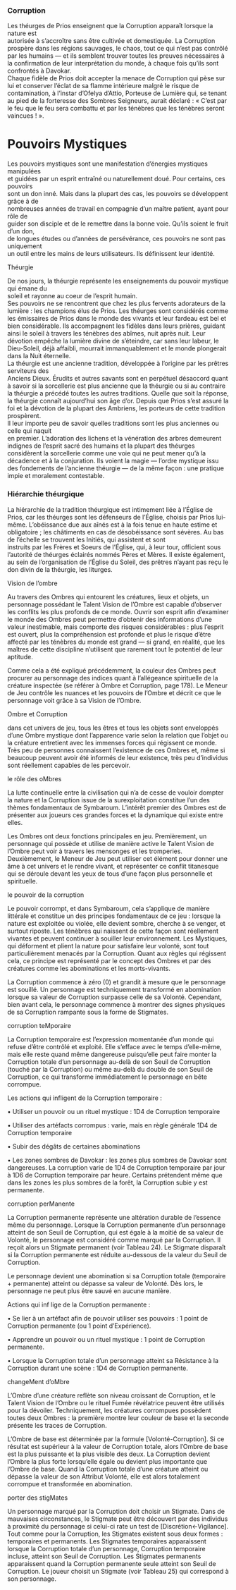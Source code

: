 
### Corruption

Les théurges de Prios enseignent que la Corruption apparaît lorsque la nature est  
autorisée à s’accroître sans être cultivée et domestiquée. La Corruption prospère dans les régions sauvages, le chaos, tout ce qui n’est pas contrôlé par les humains — et ils semblent trouver toutes les preuves nécessaires à la confirmation de leur interprétation du monde, à chaque fois qu’ils sont confrontés à Davokar.  
Chaque fidèle de Prios doit accepter la menace de Corruption qui pèse sur lui et conserver l’éclat de sa flamme intérieure malgré le risque de contamination, à l’instar d’Ofelya d’Attio, Porteuse de Lumière qui, se tenant au pied de la forteresse des Sombres Seigneurs, aurait déclaré : « C’est par le feu que le feu sera combattu et par les ténèbres que les ténèbres seront vaincues ! ».

# Pouvoirs Mystiques

Les pouvoirs mystiques sont une manifestation d’énergies mystiques manipulées  
et guidées par un esprit entraîné ou naturellement doué. Pour certains, ces pouvoirs  
sont un don inné. Mais dans la plupart des cas, les pouvoirs se développent grâce à de  
nombreuses années de travail en compagnie d’un maître patient, ayant pour rôle de  
guider son disciple et de le remettre dans la bonne voie. Qu’ils soient le fruit d’un don,  
de longues études ou d’années de persévérance, ces pouvoirs ne sont pas uniquement  
un outil entre les mains de leurs utilisateurs. Ils définissent leur identité.

Théurgie

De nos jours, la théurgie représente les enseignements du pouvoir mystique qui émane du  
soleil et rayonne au coeur de l’esprit humain.  
Ses pouvoirs ne se rencontrent que chez les plus fervents adorateurs de la lumière : les champions élus de Prios. Les théurges sont considérés comme les émissaires de Prios dans le monde des vivants et leur fardeau est bel et bien considérable. Ils accompagnent les fidèles dans leurs prières, guidant ainsi le soleil à travers les ténèbres des abîmes, nuit après nuit. Leur dévotion empêche la lumière divine de s’éteindre, car sans leur labeur, le Dieu-Soleil, déjà affaibli, mourrait immanquablement et le monde plongerait dans la Nuit éternelle.  
La théurgie est une ancienne tradition, développée à l’origine par les prêtres serviteurs des  
Anciens Dieux. Érudits et autres savants sont en perpétuel désaccord quant à savoir si la sorcellerie est plus ancienne que la théurgie ou si au contraire la théurgie a précédé toutes les autres traditions. Quelle que soit la réponse, la théurgie connaît aujourd’hui son âge d’or. Depuis que Prios s’est assuré la foi et la dévotion de la plupart des Ambriens, les porteurs de cette tradition prospèrent.  
Il leur importe peu de savoir quelles traditions sont les plus anciennes ou celle qui naquit  
en premier. L’adoration des lichens et la vénération des arbres demeurent indignes de l’esprit sacré des humains et la plupart des théurges considèrent la sorcellerie comme une voie qui ne peut mener qu’à la décadence et à la conjuration. Ils voient la magie — l’ordre mystique issu des fondements de l’ancienne théurgie — de la même façon : une pratique impie et moralement contestable.

### Hiérarchie théurgique

La hiérarchie de la tradition théurgique est intimement liée à l’Église de Prios, car les théurges sont les défenseurs de l’Église, choisis par Prios lui-même. L’obéissance due aux aînés est à la fois tenue en haute estime et obligatoire ; les châtiments en cas de désobéissance sont sévères. Au bas de l’échelle se trouvent les Initiés, qui assistent et sont  
instruits par les Frères et Soeurs de l’Église, qui, à leur tour, officient sous l’autorité de théurges éclairés nommés Pères et Mères. Il existe également, au sein de l’organisation de l’Église du Soleil, des prêtres n’ayant pas reçu le don divin de la théurgie, les liturges.

Vision de l’ombre

Au travers des Ombres qui entourent les créatures, lieux et objets, un personnage possédant le Talent Vision de l’Ombre est capable d’observer les conflits les plus profonds de ce monde. Ouvrir son esprit afin d’examiner le monde des Ombres peut permettre d’obtenir des informations d’une valeur inestimable, mais comporte des risques considérables : plus l’esprit est ouvert, plus la compréhension est profonde et plus le risque d’être affecté par les ténèbres du monde est grand — si grand, en réalité, que les maîtres de cette discipline n’utilisent que rarement tout le potentiel de leur aptitude.

Comme cela a été expliqué précédemment, la couleur des Ombres peut procurer au personnage des indices quant à l’allégeance spirituelle de la créature inspectée (se référer à Ombre et Corruption, page 178). Le Meneur de Jeu contrôle les nuances et les pouvoirs de l’Ombre et décrit ce que le personnage voit grâce à sa Vision de l’Ombre.

Ombre et Corruption

dans cet univers de jeu, tous les êtres et tous les objets sont enveloppés d’une Ombre mystique dont l’apparence varie selon la relation que l’objet ou la créature entretient avec les immenses forces qui régissent ce monde. Très peu de personnes connaissent l’existence de ces Ombres et, même si beaucoup peuvent avoir été informés de leur existence, très peu d’individus sont réellement capables de les percevoir.

le rôle des oMbres

La lutte continuelle entre la civilisation qui n’a de cesse de vouloir dompter la nature et la Corruption issue de la surexploitation constitue l’un des thèmes fondamentaux de Symbaroum. L’intérêt premier des Ombres est de présenter aux joueurs ces grandes forces et la dynamique qui existe entre elles.

Les Ombres ont deux fonctions principales en jeu. Premièrement, un personnage qui possède et utilise de manière active le Talent Vision de l’Ombre peut voir à travers les mensonges et les tromperies. Deuxièmement, le Meneur de Jeu peut utiliser cet élément pour donner une âme à cet univers et le rendre vivant, et représenter ce conflit titanesque qui se déroule devant les yeux de tous d’une façon plus personnelle et spirituelle.

le pouvoir de la corruption

Le pouvoir corrompt, et dans Symbaroum, cela s’applique de manière littérale et constitue un des principes fondamentaux de ce jeu : lorsque la nature est exploitée ou violée, elle devient sombre, cherche à se venger, et surtout riposte. Les ténèbres qui naissent de cette façon sont réellement vivantes et peuvent continuer à souiller leur environnement. Les Mystiques, qui déforment et plient la nature pour satisfaire leur volonté, sont tout particulièrement menacés par la Corruption. Quant aux règles qui régissent cela, ce principe est représenté par le concept des Ombres et par des créatures comme les abominations et les morts-vivants.

La Corruption commence à zéro (0) et grandit à mesure que le personnage est souillé. Un personnage est techniquement transformé en abomination lorsque sa valeur de Corruption surpasse celle de sa Volonté. Cependant, bien avant cela, le personnage commence à montrer des signes physiques de sa Corruption rampante sous la forme de Stigmates.

corruption teMporaire

La Corruption temporaire est l’expression momentanée d’un monde qui refuse d’être contrôlé et exploité. Elle s’efface avec le temps d’elle-même, mais elle reste quand même dangereuse puisqu’elle peut faire monter la Corruption totale d’un personnage au-delà de son Seuil de Corruption (touché par la Corruption) ou même au-delà du double de son Seuil de Corruption, ce qui transforme immédiatement le personnage en bête corrompue.

Les actions qui infligent de la Corruption temporaire :

• Utiliser un pouvoir ou un rituel mystique : 1D4 de Corruption temporaire

• Utiliser des artéfacts corrompus : varie, mais en règle générale 1D4 de Corruption temporaire

• Subir des dégâts de certaines abominations

• Les zones sombres de Davokar : les zones plus sombres de Davokar sont dangereuses. La corruption varie de 1D4 de Corruption temporaire par jour à 1D6 de Corruption temporaire par heure. Certains prétendent même que dans les zones les plus sombres de la forêt, la Corruption subie y est permanente.

corruption perManente

La Corruption permanente représente une altération durable de l’essence même du personnage. Lorsque la Corruption permanente d’un personnage atteint de son Seuil de Corruption, qui est égale à la moitié de sa valeur de Volonté, le personnage est considéré comme marqué par la Corruption. Il reçoit alors un Stigmate permanent (voir Tableau 24). Le Stigmate disparaît si la Corruption permanente est réduite au-dessous de la valeur du Seuil de Corruption.

Le personnage devient une abomination si sa Corruption totale (temporaire + permanente) atteint ou dépasse sa valeur de Volonté. Dès lors, le personnage ne peut plus être sauvé en aucune manière.

Actions qui inf lige de la Corruption permanente :

• Se lier à un artéfact afin de pouvoir utiliser ses pouvoirs : 1 point de Corruption permanente (ou 1 point d’Expérience).

• Apprendre un pouvoir ou un rituel mystique : 1 point de Corruption permanente.

• Lorsque la Corruption totale d’un personnage atteint sa Résistance à la Corruption durant une scène : 1D4 de Corruption permanente.

changeMent d’oMbre

L’Ombre d’une créature reflète son niveau croissant de Corruption, et le Talent Vision de l’Ombre ou le rituel Fumée révélatrice peuvent être utilisés pour la dévoiler. Techniquement, les créatures corrompues possèdent toutes deux Ombres : la première montre leur couleur de base et la seconde présente les traces de Corruption.

L’Ombre de base est déterminée par la formule [Volonté-Corruption]. Si ce résultat est supérieur à la valeur de Corruption totale, alors l’Ombre de base est la plus puissante et la plus visible des deux. La Corruption devient l’Ombre la plus forte lorsqu’elle égale ou devient plus importante que l’Ombre de base. Quand la Corruption totale d’une créature atteint ou dépasse la valeur de son Attribut Volonté, elle est alors totalement corrompue et transformée en abomination.

porter des stigMates

Un personnage marqué par la Corruption doit choisir un Stigmate. Dans de mauvaises circonstances, le Stigmate peut être découvert par des individus à proximité du personnage si celui-ci rate un test de [Discrétion←Vigilance]. Tout comme pour la Corruption, les Stigmates existent sous deux formes : temporaires et permanents. Les Stigmates temporaires apparaissent lorsque la Corruption totale d’un personnage, Corruption temporaire incluse, atteint son Seuil de Corruption. Les Stigmates permanents apparaissent quand la Corruption permanente seule atteint son Seuil de Corruption. Le joueur choisit un Stigmate (voir Tableau 25) qui correspond à son personnage.